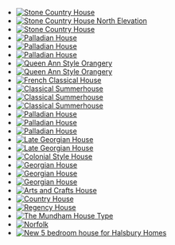 <ul class="list">

<li class="third">
<a class="fancybox" rel="group" href="/images/projects/eastridge.jpg" title="Stone Country House">
<img class="lazy" src="/images/projects/thumbs/eastridge.jpg" alt="Stone Country House">
</a>
</li>

<li class="third">
<a class="fancybox" rel="group" href="/images/projects/house-in-wiltshire-north-elevation.jpg" title="Stone Country House North Elevation">
<img class="lazy" src="/images/projects/thumbs/house-in-wiltshire-north-elevation.jpg" alt="Stone Country House North Elevation">
</a>
</li>

<li class="third">
<a class="fancybox" rel="group" href="/images/projects/south-perspective.jpg" title="Stone Country House">
<img class="lazy" src="/images/projects/thumbs/south-perspective.jpg" alt="Stone Country House">
</a>
</li>

<li class="third">
<a class="fancybox" rel="group" href="/images/projects/palladian-01.jpg" title="Palladian House">
<img class="lazy" src="/images/projects/thumbs/palladian-01.jpg" alt="Palladian House">
</a>
</li>

<li class="third">
<a class="fancybox" rel="group" href="/images/projects/palladian-02.jpg" title="Palladian House">
<img class="lazy" src="/images/projects/thumbs/palladian-02.jpg" alt="Palladian House">
</a>
</li>

<li class="third">
<a class="fancybox" rel="group" href="/images/projects/palladian-03.jpg" title="Palladian House">
<img class="lazy" src="/images/projects/thumbs/palladian-03.jpg" alt="Palladian House">
</a>
</li>

<li class="third">
<a class="fancybox" rel="group" href="/images/projects/queen-ann-style-orangery.jpg" title="Queen Ann Style Orangery">
<img class="lazy" src="/images/projects/thumbs/queen-ann-style-orangery.jpg" alt="Queen Ann Style Orangery">
</a>
</li>

<li class="third">
<a class="fancybox" rel="group" href="/images/projects/orangery-in-norfolk-3.jpg" title="Queen Ann Style Orangery">
<img class="lazy" src="/images/projects/thumbs/orangery-in-norfolk-3.jpg" alt="Queen Ann Style Orangery">
</a>
</li>

<li class="third">
<a class="fancybox" rel="group" href="/images/projects/house-in-surrey.jpg" title="French Classical House">
<img class="lazy" src="/images/projects/thumbs/house-in-surrey.jpg" alt="French Classical House">
</a>
</li>

<li class="third">
<a class="fancybox" rel="group" href="/images/projects/eastridge-summer-house-19.jpg" title="Classical Summerhouse">
<img class="lazy" src="/images/projects/thumbs/eastridge-summer-house-19.jpg" alt="Classical Summerhouse">
</a>
</li>

<li class="third">
<a class="fancybox" rel="group" href="/images/projects/eastridge-summer-house-09.jpg" title="Classical Summerhouse">
<img class="lazy" src="/images/projects/thumbs/eastridge-summer-house-09.jpg" alt="Classical Summerhouse">
</a>
</li>

<li class="third">
<a class="fancybox" rel="group" href="/images/projects/eastridge-summer-house-13.jpg" title="Classical Summerhouse">
<img class="lazy" src="/images/projects/thumbs/eastridge-summer-house-13.jpg" alt="Classical Summerhouse">
</a>
</li>

<li class="third">
<a class="fancybox" rel="group" href="/images/projects/palladian-04.jpg" title="Palladian House">
<img class="lazy" src="/images/projects/thumbs/palladian-04.jpg" alt="Palladian House">
</a>
</li>

<li class="third">
<a class="fancybox" rel="group" href="/images/projects/palladian-05.jpg" title="Palladian House">
<img class="lazy" src="/images/projects/thumbs/palladian-05.jpg" alt="Palladian House">
</a>
</li>

<li class="third">
<a class="fancybox" rel="group" href="/images/projects/palladian-06.jpg" title="Palladian House">
<img class="lazy" src="/images/projects/thumbs/palladian-06.jpg" alt="Palladian House">
</a>
</li>

<li class="third">
<a class="fancybox" rel="group" href="/images/projects/late-georgian-house-r.jpg" title="Late Georgian House">
<img class="lazy" src="/images/projects/thumbs/late-georgian-house-r.jpg" alt="Late Georgian House">
</a>
</li>

<li class="third">
<a class="fancybox" rel="group" href="/images/projects/late-georgian-house-f.jpg" title="Late Georgian House">
<img class="lazy" src="/images/projects/thumbs/late-georgian-house-f.jpg" alt="Late Georgian House">
</a>
</li>

<li class="third">
<a class="fancybox" rel="group" href="/images/projects/colonial-house-cgi.jpg" title="Colonial Style House">
<img class="lazy" src="/images/projects/thumbs/colonial-house-cgi.jpg" alt="Colonial Style House">
</a>
</li>

<li class="third">
<a class="fancybox" rel="group" href="/images/projects/house-in-norfolk-03.jpg" title="Georgian House">
<img class="lazy" src="/images/projects/thumbs/house-in-norfolk-03.jpg" alt="Georgian House">
</a>
</li>

<li class="third">
<a class="fancybox" rel="group" href="/images/projects/house-in-norfolk-02.jpg" title="Georgian House">
<img class="lazy" src="/images/projects/thumbs/house-in-norfolk-02.jpg" alt="Georgian House">
</a>
</li>

<li class="third">
<a class="fancybox" rel="group" href="/images/projects/house-in-norfolk-00.jpg" title="Georgian House">
<img class="lazy" src="/images/projects/thumbs/house-in-norfolk-00.jpg" alt="Georgian House">
</a>
</li>

<li class="third">
<a class="fancybox" rel="group" href="/images/projects/house-in-hampshire.jpg" title="Arts and Crafts House">
<img class="lazy" src="/images/projects/thumbs/house-in-hampshire.jpg" alt="Arts and Crafts House">
</a>
</li>

<li class="third">
<a class="fancybox" rel="group" href="/images/news/2018/06/watercolour.jpg" title="Country House">
<img class="lazy" src="/images/projects/thumbs/watercolour.jpg" alt="Country House">
</a>
</li>

<li class="third">
<a class="fancybox" rel="group" href="/images/projects/cgi-proposal.jpg" title="Regency House">
<img class="lazy" src="/images/projects/thumbs/cgi-proposal.jpg" alt="Regency House">
</a>
</li>

<li class="third">
<a class="fancybox" rel="group" href="/images/projects/mundham-house-type.jpg" title="The Mundham House Type">
<img class="lazy" src="/images/projects/thumbs/mundham-house-type.jpg" alt="The Mundham House Type">
</a>
</li>

<li class="third">
<a class="fancybox" rel="group" href="/images/projects/orangery-in-norfolk-4.jpg">
<img class="lazy" src="/images/projects/thumbs/orangery-in-norfolk-4.jpg" alt="Norfolk">
</a>
</li>

<li class="third">
<a class="fancybox" rel="group" href="/images/projects/5-bedroom-house-for-halsbury-homes.jpg" title="New 5 bedroom house for Halsbury Homes">
<img class="lazy" src="/images/projects/thumbs/5-bedroom-house-for-halsbury-homes.jpg" alt="New 5 bedroom house for Halsbury Homes">
</a>
</li>

</ul>